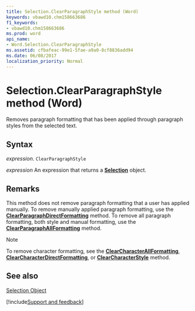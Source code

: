 ```yaml
---
title: Selection.ClearParagraphStyle method (Word)
keywords: vbawd10.chm158663686
f1_keywords:
- vbawd10.chm158663686
ms.prod: word
api_name:
- Word.Selection.ClearParagraphStyle
ms.assetid: cfbafeac-99e1-5fae-a9a0-8cf8836add94
ms.date: 06/08/2017
localization_priority: Normal
---
```



# Selection.ClearParagraphStyle method (Word)

Removes paragraph formatting that has been applied through paragraph styles from the selected text.


## Syntax

_expression_. `ClearParagraphStyle`

 _expression_ An expression that returns a **[Selection](Word.Selection.md)** object.


## Remarks

This method does not remove paragraph formatting that a user has applied manually. To remove manually applied paragraph formatting, use the  **[ClearParagraphDirectFormatting](Word.Selection.ClearParagraphDirectFormatting.md)** method. To remove all paragraph formatting, both style and manual formatting, use the **[ClearParagraphAllFormatting](Word.Selection.ClearParagraphAllFormatting.md)** method.


> [!NOTE] 
> To remove character formatting, see the  **[ClearCharacterAllFormatting](Word.Selection.ClearCharacterAllFormatting.md)**, **[ClearCharacterDirectFormatting](Word.Selection.ClearCharacterDirectFormatting.md)**, or **[ClearCharacterStyle](Word.Selection.ClearCharacterStyle.md)** method.


## See also


[Selection Object](Word.Selection.md)

[!include[Support and feedback](~/includes/feedback-boilerplate.md)]